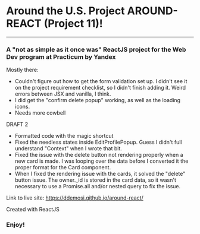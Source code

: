# Around the U.S. Project AROUND-REACT (Project 11)!
--------------------------------
### A "not as simple as it once was" ReactJS project for the Web Dev program at Practicum by Yandex

Mostly there:

* Couldn't figure out how to get the form validation set up. I didn't see it on the project requirement checklist, so I didn't finish adding it. Weird errors between JSX and vanilla, I think.
* I did get the "confirm delete popup" working, as well as the loading icons.
* Needs more cowbell

DRAFT 2

* Formatted code with the magic shortcut
* Fixed the needless states inside EditProfilePopup. Guess I didn't full understand "Context" when I wrote that bit.
* Fixed the issue with the delete button not rendering properly when a new card is made. I was looping over the data before I converted it the proper format for the Card component.
* When I fixed the rendering issue with the cards, it solved the "delete" button issue. The owner._id is stored in the card data, so it wasn't necessary to use a Promise.all and/or nested query to fix the issue.

Link to live site:
https://ddemosi.github.io/around-react/

Created with ReactJS

### Enjoy!
